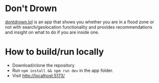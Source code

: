 # Don't Drown

[dontdrown.lol](dontdrown.lol) is an app that shows you whether you are in a flood zone or not with search/geolocation functionality and provides recommendations and insight on what to do if you are inside one.

# How to build/run locally
* Download/clone the repository
* Run `npm install && npm run dev` in the app folder.
* Visit [http://localhost:5173/](http://localhost:5173/)